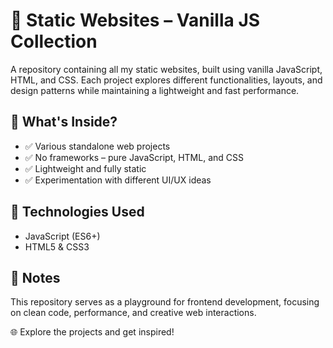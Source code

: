 # 🐡 Static Websites – Vanilla JS Collection
A repository containing all my static websites, built using vanilla JavaScript, HTML, and CSS. Each project explores different functionalities, layouts, and design patterns while maintaining a lightweight and fast performance.

## 🚀 What's Inside?
- ✅ Various standalone web projects
- ✅ No frameworks – pure JavaScript, HTML, and CSS
- ✅ Lightweight and fully static
- ✅ Experimentation with different UI/UX ideas

## 🔧 Technologies Used
- JavaScript (ES6+)
- HTML5 & CSS3

## 📌 Notes
This repository serves as a playground for frontend development, focusing on clean code, performance, and creative web interactions.

🌐 Explore the projects and get inspired!
